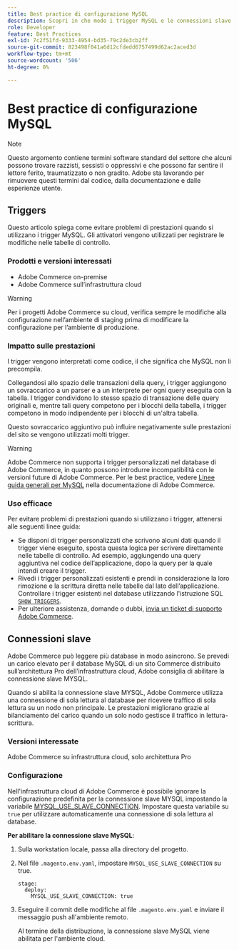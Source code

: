 ```yaml
---
title: Best practice di configurazione MySQL
description: Scopri in che modo i trigger MySQL e le connessioni slave influiscono sulle prestazioni del sito Commerce e come utilizzarle in modo efficace.
role: Developer
feature: Best Practices
exl-id: 7c2f51fd-9333-4954-bd35-79c2de3cb2ff
source-git-commit: 823498f041a6d12cfdedd6757499d62ac2aced3d
workflow-type: tm+mt
source-wordcount: '506'
ht-degree: 0%

---
```


# Best practice di configurazione MySQL

>[!NOTE]
>
>Questo argomento contiene termini software standard del settore che alcuni possono trovare razzisti, sessisti o oppressivi e che possono far sentire il lettore ferito, traumatizzato o non gradito. Adobe sta lavorando per rimuovere questi termini dal codice, dalla documentazione e dalle esperienze utente.

## Triggers

Questo articolo spiega come evitare problemi di prestazioni quando si utilizzano i trigger MySQL. Gli attivatori vengono utilizzati per registrare le modifiche nelle tabelle di controllo.

### Prodotti e versioni interessati

- Adobe Commerce on-premise
- Adobe Commerce sull’infrastruttura cloud

>[!WARNING]
>
>Per i progetti Adobe Commerce su cloud, verifica sempre le modifiche alla configurazione nell’ambiente di staging prima di modificare la configurazione per l’ambiente di produzione.

### Impatto sulle prestazioni

I trigger vengono interpretati come codice, il che significa che MySQL non li precompila.

Collegandosi allo spazio delle transazioni della query, i trigger aggiungono un sovraccarico a un parser e a un interprete per ogni query eseguita con la tabella. I trigger condividono lo stesso spazio di transazione delle query originali e, mentre tali query competono per i blocchi della tabella, i trigger competono in modo indipendente per i blocchi di un&#39;altra tabella.

Questo sovraccarico aggiuntivo può influire negativamente sulle prestazioni del sito se vengono utilizzati molti trigger.

>[!WARNING]
>
>Adobe Commerce non supporta i trigger personalizzati nel database di Adobe Commerce, in quanto possono introdurre incompatibilità con le versioni future di Adobe Commerce. Per le best practice, vedere [Linee guida generali per MySQL](../../../installation/prerequisites/database/mysql.md) nella documentazione di Adobe Commerce.

### Uso efficace

Per evitare problemi di prestazioni quando si utilizzano i trigger, attenersi alle seguenti linee guida:

- Se disponi di trigger personalizzati che scrivono alcuni dati quando il trigger viene eseguito, sposta questa logica per scrivere direttamente nelle tabelle di controllo. Ad esempio, aggiungendo una query aggiuntiva nel codice dell’applicazione, dopo la query per la quale intendi creare il trigger.
- Rivedi i trigger personalizzati esistenti e prendi in considerazione la loro rimozione e la scrittura diretta nelle tabelle dal lato dell’applicazione. Controllare i trigger esistenti nel database utilizzando l&#39;istruzione SQL [`SHOW TRIGGERS`](https://dev.mysql.com/doc/refman/8.0/en/show-triggers.html).
- Per ulteriore assistenza, domande o dubbi, [invia un ticket di supporto Adobe Commerce](https://experienceleague.adobe.com/docs/commerce-knowledge-base/kb/help-center-guide/magento-help-center-user-guide.html?lang=it&#submit-ticket).

## Connessioni slave

Adobe Commerce può leggere più database in modo asincrono. Se prevedi un carico elevato per il database MySQL di un sito Commerce distribuito sull’architettura Pro dell’infrastruttura cloud, Adobe consiglia di abilitare la connessione slave MYSQL.

Quando si abilita la connessione slave MYSQL, Adobe Commerce utilizza una connessione di sola lettura al database per ricevere traffico di sola lettura su un nodo non principale. Le prestazioni migliorano grazie al bilanciamento del carico quando un solo nodo gestisce il traffico in lettura-scrittura.

### Versioni interessate

Adobe Commerce su infrastruttura cloud, solo architettura Pro

### Configurazione

Nell&#39;infrastruttura cloud di Adobe Commerce è possibile ignorare la configurazione predefinita per la connessione slave MYSQL impostando la variabile [MYSQL_USE_SLAVE_CONNECTION](https://experienceleague.adobe.com/docs/commerce-cloud-service/user-guide/configure/env/stage/variables-deploy.html?lang=it#mysql_use_slave_connection). Impostare questa variabile su `true` per utilizzare automaticamente una connessione di sola lettura al database.

**Per abilitare la connessione slave MySQL**:

1. Sulla workstation locale, passa alla directory del progetto.

1. Nel file `.magento.env.yaml`, impostare `MYSQL_USE_SLAVE_CONNECTION` su true.

   ```
   stage:
     deploy:
       MYSQL_USE_SLAVE_CONNECTION: true
   ```

1. Eseguire il commit delle modifiche al file `.magento.env.yaml` e inviare il messaggio push all&#39;ambiente remoto.

   Al termine della distribuzione, la connessione slave MySQL viene abilitata per l&#39;ambiente cloud.

